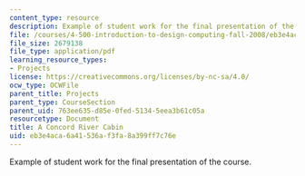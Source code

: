 ```yaml
---
content_type: resource
description: Example of student work for the final presentation of the course.
file: /courses/4-500-introduction-to-design-computing-fall-2008/eb3e4aca6a41536af3fa8a399ff7c76e_final_3.pdf
file_size: 2679138
file_type: application/pdf
learning_resource_types:
- Projects
license: https://creativecommons.org/licenses/by-nc-sa/4.0/
ocw_type: OCWFile
parent_title: Projects
parent_type: CourseSection
parent_uid: 763ee635-d85e-0fed-5134-5eea3b61c05a
resourcetype: Document
title: A Concord River Cabin
uid: eb3e4aca-6a41-536a-f3fa-8a399ff7c76e
---
```

Example of student work for the final presentation of the course.